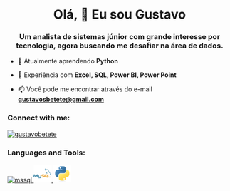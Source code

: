 <h1 align="center">Olá, 👋 Eu sou Gustavo</h1>
<h3 align="center">Um analista de sistemas júnior com grande interesse por tecnologia, agora buscando me desafiar na área de dados.</h3>

- 🤝 Atualmente aprendendo **Python**

- 💬 Experiência com **Excel, SQL, Power BI, Power Point**

- 📫 Você pode me encontrar através do e-mail **gustavosbetete@gmail.com**

<h3 align="left">Connect with me:</h3>
<p align="left">
<a href="https://linkedin.com/in/gustavobetete" target="blank"><img align="center" src="https://raw.githubusercontent.com/rahuldkjain/github-profile-readme-generator/master/src/images/icons/Social/linked-in-alt.svg" alt="gustavobetete" height="30" width="40" /></a>
</p>

<h3 align="left">Languages and Tools:</h3>
<p align="left"> <a href="https://www.microsoft.com/en-us/sql-server" target="_blank" rel="noreferrer"> <img src="https://www.svgrepo.com/show/303229/microsoft-sql-server-logo.svg" alt="mssql" width="40" height="40"/> </a> <a href="https://www.mysql.com/" target="_blank" rel="noreferrer"> <img src="https://raw.githubusercontent.com/devicons/devicon/master/icons/mysql/mysql-original-wordmark.svg" alt="mysql" width="40" height="40"/> </a> <a href="https://www.python.org" target="_blank" rel="noreferrer"> <img src="https://raw.githubusercontent.com/devicons/devicon/master/icons/python/python-original.svg" alt="python" width="40" height="40"/> </a> </p>
